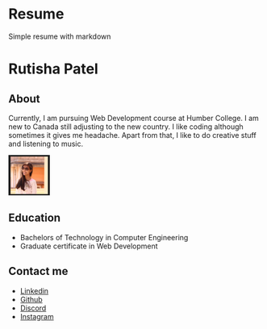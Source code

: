 # Resume
Simple resume with markdown

# Rutisha Patel

## About

Currently, I am pursuing Web Development course at Humber College. I am new to Canada still adjusting to the new country. I like coding although sometimes it gives me headache. Apart from that, I like to do creative stuff and listening to music.

![Photo of Rutisha](/images/Rutisha%20Patel.png "Photo of Priyam")


## Education

- Bachelors of Technology in Computer Engineering
- Graduate certificate in Web Development

## Contact me

- [Linkedin](https://www.linkedin.com/in/rutisha-patel-624b311b4/)
- [Github](https://www.github.com/rutisha)
- [Discord](https://www.discord.com/Rutisha#4544)
- [Instagram](https://www.instagram.com/rutisha._08/)


